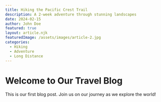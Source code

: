 ```yaml
---
title: Hiking the Pacific Crest Trail
description: A 2-week adventure through stunning landscapes
date: 2024-02-15
author: John Doe
featured: true
layout: article.njk
featuredImage: /assets/images/article-2.jpg
categories: 
  - Hiking
  - Adventure
  - Long Distance
---
```


# Welcome to Our Travel Blog

This is our first blog post. Join us on our journey as we explore the world!
